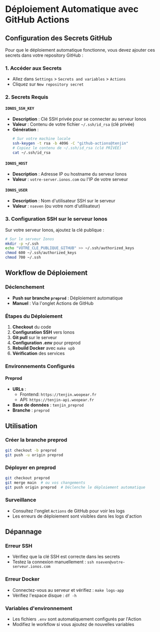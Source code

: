 # Déploiement Automatique avec GitHub Actions

## Configuration des Secrets GitHub

Pour que le déploiement automatique fonctionne, vous devez ajouter ces secrets dans votre repository GitHub :

### 1. Accéder aux Secrets
- Allez dans `Settings` > `Secrets and variables` > `Actions`
- Cliquez sur `New repository secret`

### 2. Secrets Requis

#### `IONOS_SSH_KEY`
- **Description** : Clé SSH privée pour se connecter au serveur Ionos
- **Valeur** : Contenu de votre fichier `~/.ssh/id_rsa` (clé privée)
- **Génération** :
  ```bash
  # Sur votre machine locale
  ssh-keygen -t rsa -b 4096 -C "github-actions@tenjin"
  # Copiez le contenu de ~/.ssh/id_rsa (clé PRIVÉE)
  cat ~/.ssh/id_rsa
  ```

#### `IONOS_HOST`
- **Description** : Adresse IP ou hostname du serveur Ionos
- **Valeur** : `votre-server.ionos.com` ou l'IP de votre serveur

#### `IONOS_USER`
- **Description** : Nom d'utilisateur SSH sur le serveur
- **Valeur** : `nseven` (ou votre nom d'utilisateur)

### 3. Configuration SSH sur le serveur Ionos

Sur votre serveur Ionos, ajoutez la clé publique :

```bash
# Sur le serveur Ionos
mkdir -p ~/.ssh
echo "VOTRE_CLE_PUBLIQUE_GITHUB" >> ~/.ssh/authorized_keys
chmod 600 ~/.ssh/authorized_keys
chmod 700 ~/.ssh
```

## Workflow de Déploiement

### Déclenchement
- **Push sur branche `preprod`** : Déploiement automatique
- **Manuel** : Via l'onglet Actions de GitHub

### Étapes du Déploiement
1. **Checkout** du code
2. **Configuration SSH** vers Ionos
3. **Git pull** sur le serveur
4. **Configuration .env** pour preprod
5. **Rebuild Docker** avec `make upb`
6. **Vérification** des services

### Environnements Configurés

#### Preprod
- **URLs** : 
  - Frontend: `https://tenjin.woopear.fr`
  - API: `https://tenjin-api.woopear.fr`
- **Base de données** : `tenjin_preprod`
- **Branche** : `preprod`

## Utilisation

### Créer la branche preprod
```bash
git checkout -b preprod
git push -u origin preprod
```

### Déployer en preprod
```bash
git checkout preprod
git merge main  # ou vos changements
git push origin preprod  # Déclenche le déploiement automatique
```

### Surveillance
- Consultez l'onglet `Actions` de GitHub pour voir les logs
- Les erreurs de déploiement sont visibles dans les logs d'action

## Dépannage

### Erreur SSH
- Vérifiez que la clé SSH est correcte dans les secrets
- Testez la connexion manuellement : `ssh nseven@votre-serveur.ionos.com`

### Erreur Docker
- Connectez-vous au serveur et vérifiez : `make logs-app`
- Vérifiez l'espace disque : `df -h`

### Variables d'environnement
- Les fichiers `.env` sont automatiquement configurés par l'Action
- Modifiez le workflow si vous ajoutez de nouvelles variables